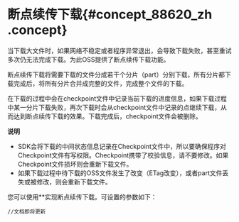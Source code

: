 # 断点续传下载{#concept_88620_zh .concept}

当下载大文件时，如果网络不稳定或者程序异常退出，会导致下载失败，甚至重试多次仍无法完成下载。为此OSS提供了断点续传下载功能。

断点续传下载将需要下载的文件分成若干个分片（part）分别下载，所有分片都下载完成后，将所有分片合并成完整的文件，完成整个文件的下载。

在下载的过程中会在checkpoint文件中记录当前下载的进度信息，如果下载过程中某一分片下载失败，再次下载时会从checkpoint文件中记录的点继续下载，从而达到断点续传下载的效果。下载完成后，checkpoint文件会被删除。



**说明**

- SDK会将下载的中间状态信息记录在Checkpoint文件中，所以要确保程序对Checkpoint文件有写权限。Checkpoint携带了校验信息，请不要修改。如果Checkpoint文件损坏则会重新下载文件。
- 如果下载过程中待下载的OSS文件发生了改变（ETag改变），或者part文件丢失或被修改，则会重新下载文件。

您可以使用**实现断点续传下载。可设置的参数如下：

```language-go
//文档即将更新
```

